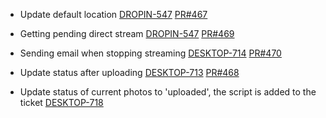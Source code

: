 - Update default location
[DROPIN-547](https://dropin.atlassian.net/browse/DROPIN-547)
[PR#467](https://github.com/dropininc/dropin-api-v2/pull/467)

- Getting pending direct stream
[DROPIN-547](https://dropin.atlassian.net/browse/DROPIN-547)
[PR#469](https://github.com/dropininc/dropin-api-v2/pull/469)

- Sending email when stopping streaming
[DESKTOP-714](https://dropin.atlassian.net/browse/DESKTOP-714)
[PR#470](https://github.com/dropininc/dropin-api-v2/pull/470)


- Update status after uploading
[DESKTOP-713](https://dropin.atlassian.net/browse/DESKTOP-713)
[PR#468](https://github.com/dropininc/dropin-api-v2/pull/468)

- Update status of current photos to 'uploaded', the script is added to the ticket
[DESKTOP-718](https://dropin.atlassian.net/browse/DESKTOP-718)

